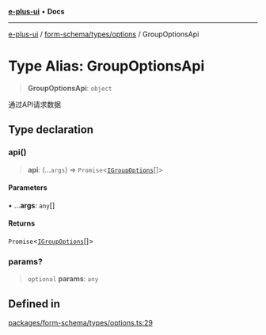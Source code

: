 [**e-plus-ui**](../../../../README.md) • **Docs**

***

[e-plus-ui](../../../../modules.md) / [form-schema/types/options](../README.md) / GroupOptionsApi

# Type Alias: GroupOptionsApi

> **GroupOptionsApi**: `object`

通过API请求数据

## Type declaration

### api()

> **api**: (...`args`) => `Promise`\<[`IGroupOptions`](../interfaces/IGroupOptions.md)[]\>

#### Parameters

• ...**args**: `any`[]

#### Returns

`Promise`\<[`IGroupOptions`](../interfaces/IGroupOptions.md)[]\>

### params?

> `optional` **params**: `any`

## Defined in

[packages/form-schema/types/options.ts:29](https://github.com/c-eqian/e-plus-ui/blob/583356870441cbe8e3c917dfd7ad56ce5ac6f88a/packages/form-schema/types/options.ts#L29)
